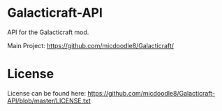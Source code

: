 Galacticraft-API
============

API for the Galacticraft mod.

Main Project:
https://github.com/micdoodle8/Galacticraft/
 
License
=======

License can be found here: https://github.com/micdoodle8/Galacticraft-API/blob/master/LICENSE.txt
